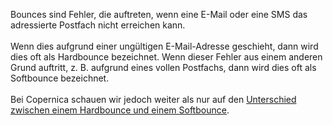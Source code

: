 Bounces sind Fehler, die auftreten, wenn eine E-Mail oder eine SMS das
adressierte Postfach nicht erreichen kann. \
 \
 Wenn dies aufgrund einer ungültigen E-Mail-Adresse geschieht, dann wird
dies oft als Hardbounce bezeichnet. Wenn dieser Fehler aus einem anderen
Grund auftritt, z. B. aufgrund eines vollen Postfachs, dann wird dies
oft als Softbounce bezeichnet.\
 \
 Bei Copernica schauen wir jedoch weiter als nur auf den [Unterschied
zwischen einem Hardbounce und einem
Softbounce](./the-difference-between-hard-bounce-and-soft-bounce...doesnt-exist!.md).
